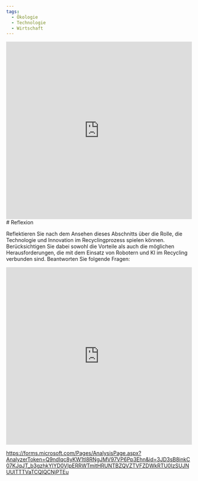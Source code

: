 ```yaml
---
tags:
  - Ökologie
  - Technologie
  - Wirtschaft
---
```

<iframe src="https://app.Lumi.education/api/v1/run/asqozB/embed" width="100%" height="480" frameborder="0" allowfullscreen="allowfullscreen" allow="geolocation *; microphone *; camera *; midi *; encrypted-media *"></iframe>
# Reflexion

Reflektieren Sie nach dem Ansehen dieses Abschnitts über die Rolle, die Technologie und Innovation im Recyclingprozess spielen können. Berücksichtigen Sie dabei sowohl die Vorteile als auch die möglichen Herausforderungen, die mit dem Einsatz von Robotern und KI im Recycling verbunden sind. Beantworten Sie folgende Fragen:
<iframe width="100%" height="480px" src="https://forms.microsoft.com/Pages/ResponsePage.aspx?id=3JD3sB8inkC07KJqJT_b3gzhkYlYD0VIpERRWTmitHRUNTBZQVZTVFZDWkRTU0IzSUJNUUlTTTVaTCQlQCNjPTEu&embed=true" frameborder="0" marginwidth="0" marginheight="0" style="border: none; max-width:100%; max-height:100vh" allowfullscreen webkitallowfullscreen mozallowfullscreen msallowfullscreen> </iframe>

https://forms.microsoft.com/Pages/AnalysisPage.aspx?AnalyzerToken=Q9ndIqc8yKW1tl8RNgJMV97VP6Pp3Ehn&id=3JD3sB8inkC07KJqJT_b3gzhkYlYD0VIpERRWTmitHRUNTBZQVZTVFZDWkRTU0IzSUJNUUlTTTVaTCQlQCNjPTEu
